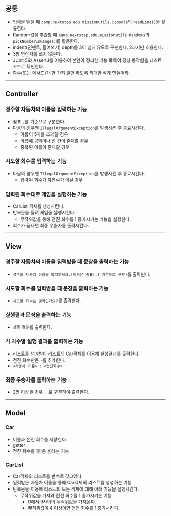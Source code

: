## 공통

- 입력을 받을 때 `camp.nextstep.edu.missionutils.Console`의 `readLine()`을 활용한다.
- Random값을 추출할 때 `camp.nextstep.edu.missionutils.Randoms`의 `pickNumberInRange()`를 활용한다.
- indent(인덴트, 들여쓰기) depth를 3이 넘지 않도록 구현한다. 2까지만 허용한다.
- 3항 연산자를 쓰지 않는다.
- JUnit 5와 AssertJ를 이용하여 본인이 정리한 기능 목록이 정상 동작함을 테스트 코드로 확인한다.
- 함수(또는 메서드)가 한 가지 일만 하도록 최대한 작게 만들어라.

--- 

## Controller

### 경주할 자동차의 이름을 입력하는 기능

- 쉼표 `,`를 기준으로 구분한다.
- 다음의 경우엔 `IllegalArgumentException`를 발생시킨 후 종료시킨다.
    - 이름이 5자를 초과할 경우
    - 이름에 공백이나 빈 칸이 존재할 경우
    - 중복된 이름이 존재할 경우

### 시도할 회수를 입력하는 기능

- 다음의 경우엔 `IllegalArgumentException`를 발생시킨 후 종료시킨다.
    - 입력된 회수가 자연수가 아닐 경우

### 입력된 회수대로 게임을 실행하는 기능

- CarList 객체를 생성시킨다.
- 반복문을 돌려 게임을 실행시킨다.
    - 무작위값을 통해 전진 회수를 1 증가시키는 기능을 실행한다.
- 회수가 끝나면 최종 우승자를 출력시킨다.

---

## View

### 경주할 자동차의 이름을 입력받을 때 문장을 출력하는 기능

- `경주할 자동차 이름을 입력하세요.(이름은 쉼표(,) 기준으로 구분)`를 출력한다.

### 시도할 회수를 입력받을 때 문장을 출력하는 기능

- `시도할 회수는 몇회인가요?`를 출력한다.

### 실행결과 문장을 출력하는 기능

- `실행 결과`를 출력한다.

### 각 차수별 실행 결과를 출력하는 기능

- 리스트를 넘겨받아 리스트의 Car객체를 이용해 실행결과를 출력한다.
- 전진 회수만큼 `-`를 추가한다.
- `<자동차 이름> : <전진회수>`

### 최종 우승자를 출력하는 기능

- 2명 이상일 경우 `, `로 구분하여 출력한다.

---

## Model

### Car

- 이름과 전진 회수를 저장한다.
- getter
- 전진 회수를 1만큼 올리는 기능

### CarList

- Car객체의 리스트를 변수로 갖고있다.
- 입력받은 자동차 이름을 통해 Car객체의 리스트를 생성하는 기능
- 반복문을 이용해 리스트의 모든 객체에 대해 아래 기능을 실행시킨다.
    - 무작위값을 가져와 전진 회수를 1 증가시키는 기능
        - 0에서 9사이의 무작위값을 가져온다.
        - 무작위값이 4 이상이면 전진 회수를 1 증가시킨다.
